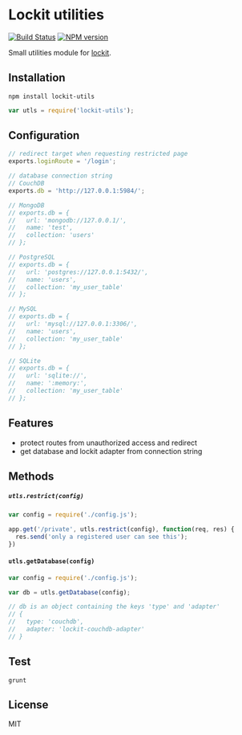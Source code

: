 # Lockit utilities

[![Build Status](https://travis-ci.org/zeMirco/lockit-utilities.svg?branch=master)](https://travis-ci.org/zeMirco/lockit-utilities) [![NPM version](https://badge.fury.io/js/lockit-utils.svg)](http://badge.fury.io/js/lockit-utils)

Small utilities module for [lockit](https://github.com/zeMirco/lockit).

## Installation

`npm install lockit-utils`

```js
var utls = require('lockit-utils');
```

## Configuration

```js
// redirect target when requesting restricted page
exports.loginRoute = '/login';

// database connection string
// CouchDB
exports.db = 'http://127.0.0.1:5984/';

// MongoDB
// exports.db = {
//   url: 'mongodb://127.0.0.1/',
//   name: 'test',
//   collection: 'users'
// };

// PostgreSQL
// exports.db = {
//   url: 'postgres://127.0.0.1:5432/',
//   name: 'users',
//   collection: 'my_user_table'
// };

// MySQL
// exports.db = {
//   url: 'mysql://127.0.0.1:3306/',
//   name: 'users',
//   collection: 'my_user_table'
// };

// SQLite
// exports.db = {
//   url: 'sqlite://',
//   name: ':memory:',
//   collection: 'my_user_table'
// };
```

## Features

 - protect routes from unauthorized access and redirect
 - get database and lockit adapter from connection string

## Methods

##### `utls.restrict(config)`

```js
var config = require('./config.js');

app.get('/private', utls.restrict(config), function(req, res) {
  res.send('only a registered user can see this');
})
```

#### `utls.getDatabase(config)`

```js
var config = require('./config.js');

var db = utls.getDatabase(config);

// db is an object containing the keys 'type' and 'adapter'
// {
//   type: 'couchdb',
//   adapter: 'lockit-couchdb-adapter'
// }
```

## Test

`grunt`

## License

MIT
